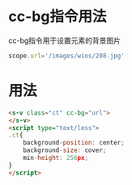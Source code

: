 # cc-bg指令用法
cc-bg指令用于设置元素的背景图片


```javascript
scope.url='/images/wios/208.jpg'
```
# 用法
```html
<s-v class="ct" cc-bg="url">
</s-v>
<script type="text/less">
.ct{
    background-position: center;
    background-size: cover;
    min-height: 256px;
}
</script>
```